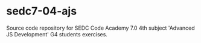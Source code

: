 # sedc7-04-ajs
Source code repository for SEDC Code Academy 7.0 4th subject 'Advanced JS Development' G4 students exercises.
